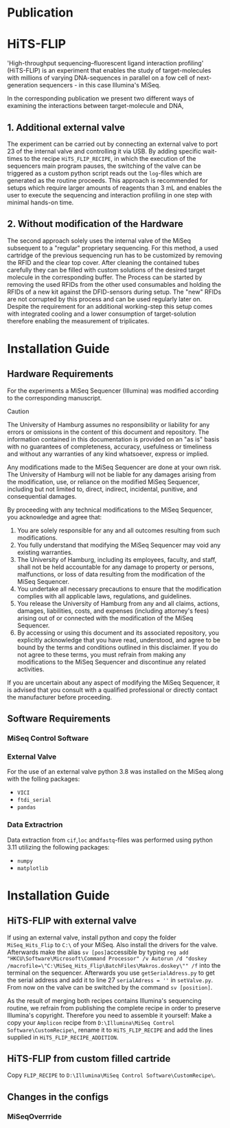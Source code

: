 # Publication 

# HiTS-FLIP
'High-throughput sequencing–fluorescent ligand interaction profiling' (HiTS-FLIP) is an experiment that enables the study of target-molecules with millions of varying DNA-sequences in parallel on a fow cell of next-generation sequencers - in this case Illumina's MiSeq.

In the corresponding publication we present two different ways of examining the interactions between target-molecule and DNA, 
## 1. Additional external valve 
The experiment can be carried out by connecting an external valve to port 23 of the internal valve and controlling it via USB. By adding specific wait-times to the recipe `HiTS_FLIP_RECIPE`, in which the execution of the sequencers main program pauses, the switching of the valve can be triggered as a custom python script reads out the `log`-files which are generated as the routine proceeds. This approach is recommended for setups which require larger amounts of reagents than 3 mL and enables the user to execute the sequencing and interaction profiling in one step with minimal hands-on time. 
## 2. Without modification of the Hardware
The second approach solely  uses the internal valve of the MiSeq subsequent to a "regular" proprietary sequencing. For this method, a used cartridge of the previous sequencing run has to be customized by removing the RFID and the clear top cover. After cleaning the contained tubes carefully they can be filled with custom solutions of the desired target molecule in the corresponding buffer. The Process can be started by removing the used RFIDs from the other used consumables and holding the RFIDs of a new kit against the DFID-sensors during setup. The "new" RFIDs are not corrupted by this process and can be used regularly later on.
Despite the requirement for an additional working-step this setup comes with integrated  cooling and a lower consumption of target-solution therefore enabling the measurement of triplicates.

# Installation Guide
## Hardware Requirements
For the experiments a MiSeq Sequencer (Illumina) was modified according to the corresponding manuscript. 

> [!CAUTION] 
> The University of Hamburg assumes no responsibility or liability for any errors or omissions in the content of this document and repository. The information contained in this documentation is provided on an "as is" basis with no guarantees of completeness, accuracy,  usefulness or timeliness and without any warranties of any kind whatsoever, express or implied. 
> 
> Any modifications made to the MiSeq Sequencer are done at your own risk. The University of Hamburg will not be liable for any damages arising from the modification, use, or reliance on the modified MiSeq Sequencer, including but not limited to, direct, indirect, incidental, punitive, and consequential damages.
>
> By proceeding with any technical modifications to the MiSeq Sequencer, you acknowledge and agree that:
>
> 1. You are solely responsible for any and all outcomes resulting from such modifications.
> 2. You fully understand that modifying the MiSeq Sequencer may void any existing warranties.
> 3. The University of Hamburg, including its employees, faculty, and staff, shall not be held accountable for any damage to property or persons, malfunctions, or loss of data resulting from the modification of the MiSeq Sequencer.
> 4. You undertake all necessary precautions to ensure that the modification complies with all applicable laws, regulations, and guidelines.
> 5. You release the University of Hamburg from any and all claims, actions, damages, liabilities, costs, and expenses (including attorney's fees) arising out of or connected with the modification of the MiSeq Sequencer.
> 6. By accessing or using this document and its associated repository, you explicitly acknowledge that you have read, understood, and agree to be bound by the terms and conditions outlined in this disclaimer. If you do not agree to these terms, you must
> refrain from making any modifications to the MiSeq Sequencer and discontinue any related activities. 
>
> If you are uncertain about any aspect of modifying the MiSeq Sequencer, it is advised that you consult with a qualified professional or directly contact the manufacturer before proceeding.

## Software Requirements
### MiSeq Control Software 
### External Valve
For the use of an external valve python 3.8 was installed on the MiSeq along with the folling packages:
- `VICI`
- `ftdi_serial`
- `pandas`

### Data Extractrion
Data extraction from `cif`,`loc` and`fastq`-files was performed using python 3.11 utilizing the following packages:
- `numpy`
- `matplotlib`


# Installation Guide
## HiTS-FLIP with external valve
If using an external valve, install python and copy the folder `MiSeq_Hits_Flip` to `C:\` of your MiSeq. Also install the drivers for the valve. Afterwards make the alias `sv [pos]`accessible by typing 
`reg add "HKCU\Software\Microsoft\Command Processor" /v Autorun /d "doskey /macrofile=\"C:\MiSeq_Hits_Flip\BatchFiles\Makros.doskey\"" /f`
into the terminal on the sequencer. Afterwards you use `getSerialAdress.py` to get the serial address and add it to line 27 `serialAdress = ''` in `setValve.py`. From now on the valve can be switched by the command `sv [position]`.







As the result of merging both recipes contains Illumina's sequencing routine, we refrain from publishing the complete recipe in order to preserve Illumina's copyright. Therefore you need to assemble it yourself: Make a copy your `Amplicon` recipe from `D:\Illumina\MiSeq Control Software\CustomRecipe\`, rename it to `HiTS_FLIP_RECIPE` and add the lines supplied in `HiTS_FLIP_RECIPE_ADDITION`. 

## HiTS-FLIP from custom filled cartride
Copy `FLIP_RECIPE` to `D:\Illumina\MiSeq Control Software\CustomRecipe\`.

## Changes in the configs

### MiSeqOverrride

